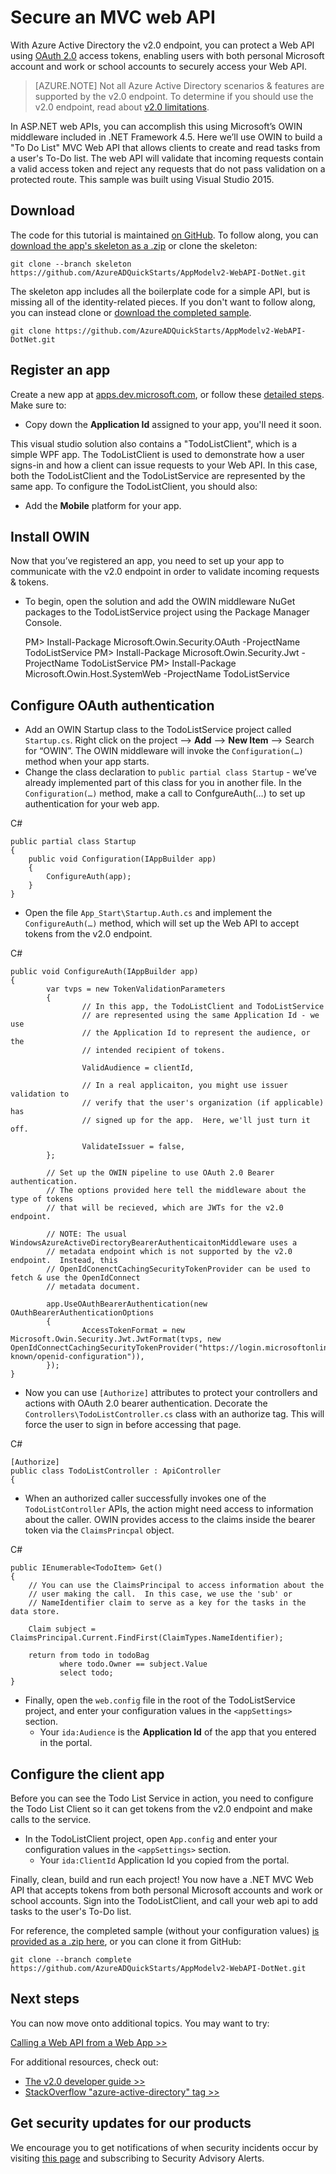 <properties
    pageTitle="Azure AD v2.0 .NET Web API| Azure"
    description="How to build a .NET MVC Web Api that accepts tokens from both personal Microsoft Account and work or school accounts."
    services="active-directory"
    documentationcenter=".net"
    author="dstrockis"
    manager="mbaldwin"
    editor="" />
<tags
    ms.assetid="e77bc4e0-d0c9-4075-a3f6-769e2c810206"
    ms.service="active-directory"
    ms.workload="identity"
    ms.tgt_pltfrm="na"
    ms.devlang="dotnet"
    ms.topic="article"
    ms.date="01/07/2017"
    wacn.date=""
    ms.author="dastrock" />

# Secure an MVC web API
With Azure Active Directory the v2.0 endpoint, you can protect a Web API using [OAuth 2.0](/documentation/articles/active-directory-v2-protocols/) access tokens, enabling users with both personal Microsoft account and work or school accounts to securely access your Web API.

> [AZURE.NOTE]
> Not all Azure Active Directory scenarios & features are supported by the v2.0 endpoint.  To determine if you should use the v2.0 endpoint, read about [v2.0 limitations](/documentation/articles/active-directory-v2-limitations/).
>
>

In ASP.NET web APIs, you can accomplish this using Microsoft’s OWIN middleware included in .NET Framework 4.5.  Here we’ll use OWIN to build a "To Do List" MVC Web API that allows clients to create and read tasks from a user's To-Do list.  The web API will validate that incoming requests contain a valid access token and reject any requests that do not pass validation on a protected route.  This sample was built using Visual Studio 2015.

## Download
The code for this tutorial is maintained [on GitHub](https://github.com/AzureADQuickStarts/AppModelv2-WebAPI-DotNet).  To follow along, you can [download the app's skeleton as a .zip](https://github.com/AzureADQuickStarts/AppModelv2-WebAPI-DotNet/archive/skeleton.zip) or clone the skeleton:


	git clone --branch skeleton https://github.com/AzureADQuickStarts/AppModelv2-WebAPI-DotNet.git


The skeleton app includes all the boilerplate code for a simple API, but is missing all of the identity-related pieces. If you don't want to follow along, you can instead clone or [download the completed sample](https://github.com/AzureADQuickStarts/AppModelv2-WebAPI-DotNet/archive/skeleton.zip).


	git clone https://github.com/AzureADQuickStarts/AppModelv2-WebAPI-DotNet.git


## Register an app
Create a new app at [apps.dev.microsoft.com](https://apps.dev.microsoft.com/?referrer=/documentation/articles&deeplink=/appList), or follow these [detailed steps](/documentation/articles/active-directory-v2-app-registration/).  Make sure to:

- Copy down the **Application Id** assigned to your app, you'll need it soon.

This visual studio solution also contains a "TodoListClient", which is a simple WPF app.  The TodoListClient is used to demonstrate how a user signs-in and how a client can issue requests to your Web API.  In this case, both the TodoListClient and the TodoListService are represented by the same app.  To configure the TodoListClient, you should also:

- Add the **Mobile** platform for your app.


## Install OWIN

Now that you’ve registered an app, you need to set up your app to communicate with the v2.0 endpoint in order to validate incoming requests & tokens.

- To begin, open the solution and add the OWIN middleware NuGet packages to the TodoListService project using the Package Manager Console.
	
	PM> Install-Package Microsoft.Owin.Security.OAuth -ProjectName TodoListService
	PM> Install-Package Microsoft.Owin.Security.Jwt -ProjectName TodoListService
	PM> Install-Package Microsoft.Owin.Host.SystemWeb -ProjectName TodoListService


## Configure OAuth authentication

- Add an OWIN Startup class to the TodoListService project called `Startup.cs`.  Right click on the project --> **Add** --> **New Item** --> Search for “OWIN”.  The OWIN middleware will invoke the `Configuration(…)` method when your app starts.
- Change the class declaration to `public partial class Startup` - we’ve already implemented part of this class for you in another file.  In the `Configuration(…)` method, make a call to ConfgureAuth(…) to set up authentication for your web app.

C#
	
	public partial class Startup
	{
	    public void Configuration(IAppBuilder app)
	    {
	        ConfigureAuth(app);
	    }
	}


- Open the file `App_Start\Startup.Auth.cs` and implement the `ConfigureAuth(…)` method, which will set up the Web API to accept tokens from the v2.0 endpoint.

C#

	public void ConfigureAuth(IAppBuilder app)
	{
			var tvps = new TokenValidationParameters
			{
					// In this app, the TodoListClient and TodoListService
					// are represented using the same Application Id - we use
					// the Application Id to represent the audience, or the
					// intended recipient of tokens.
	
					ValidAudience = clientId,
	
					// In a real applicaiton, you might use issuer validation to
					// verify that the user's organization (if applicable) has
					// signed up for the app.  Here, we'll just turn it off.
	
					ValidateIssuer = false,
			};
	
			// Set up the OWIN pipeline to use OAuth 2.0 Bearer authentication.
			// The options provided here tell the middleware about the type of tokens
			// that will be recieved, which are JWTs for the v2.0 endpoint.
	
			// NOTE: The usual WindowsAzureActiveDirectoryBearerAuthenticaitonMiddleware uses a
			// metadata endpoint which is not supported by the v2.0 endpoint.  Instead, this
			// OpenIdConenctCachingSecurityTokenProvider can be used to fetch & use the OpenIdConnect
			// metadata document.
	
			app.UseOAuthBearerAuthentication(new OAuthBearerAuthenticationOptions
			{
					AccessTokenFormat = new Microsoft.Owin.Security.Jwt.JwtFormat(tvps, new OpenIdConnectCachingSecurityTokenProvider("https://login.microsoftonline.com/common/v2.0/.well-known/openid-configuration")),
			});
	}


- Now you can use `[Authorize]` attributes to protect your controllers and actions with OAuth 2.0 bearer authentication.  Decorate the `Controllers\TodoListController.cs` class with an authorize tag.  This will force the user to sign in before accessing that page.

C#

	[Authorize]
	public class TodoListController : ApiController
	{


- When an authorized caller successfully invokes one of the `TodoListController` APIs, the action might need access to information about the caller.  OWIN provides access to the claims inside the bearer token via the `ClaimsPrincpal` object.  

C#
	
	public IEnumerable<TodoItem> Get()
	{
	    // You can use the ClaimsPrincipal to access information about the
	    // user making the call.  In this case, we use the 'sub' or
	    // NameIdentifier claim to serve as a key for the tasks in the data store.
	
	    Claim subject = ClaimsPrincipal.Current.FindFirst(ClaimTypes.NameIdentifier);
	
	    return from todo in todoBag
	           where todo.Owner == subject.Value
	           select todo;
	}


- Finally, open the `web.config` file in the root of the TodoListService project, and enter your configuration values in the `<appSettings>` section.
  - Your `ida:Audience` is the **Application Id** of the app that you entered in the portal.

## Configure the client app
Before you can see the Todo List Service in action, you need to configure the Todo List Client so it can get tokens from the v2.0 endpoint and make calls to the service.

- In the TodoListClient project, open `App.config` and enter your configuration values in the `<appSettings>` section.
  - Your `ida:ClientId` Application Id you copied from the portal.

Finally, clean, build and run each project!  You now have a .NET MVC Web API that accepts tokens from both personal Microsoft accounts and work or school accounts.  Sign into the TodoListClient, and call your web api to add tasks to the user's To-Do list.

For reference, the completed sample (without your configuration values) [is provided as a .zip here](https://github.com/AzureADQuickStarts/AppModelv2-WebAPI-DotNet/archive/complete.zip), or you can clone it from GitHub:

	git clone --branch complete https://github.com/AzureADQuickStarts/AppModelv2-WebAPI-DotNet.git

## Next steps
You can now move onto additional topics.  You may want to try:

[Calling a Web API from a Web App >>](/documentation/articles/active-directory-v2-devquickstarts-webapp-webapi-dotnet/)

For additional resources, check out:
- [The v2.0 developer guide >>](/documentation/articles/active-directory-appmodel-v2-overview/)
- [StackOverflow "azure-active-directory" tag >>](http://stackoverflow.com/questions/tagged/azure-active-directory)

## Get security updates for our products

We encourage you to get notifications of when security incidents occur by visiting [this page](https://technet.microsoft.com/security/dd252948) and subscribing to Security Advisory Alerts.
